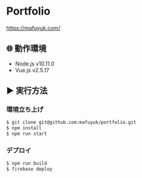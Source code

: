 # Portfolio
https://mafuyuk.com/

## 🌐 動作環境
* Node.js v10.11.0
* Vue.js v2.5.17

## ▶ 実行方法
### 環境立ち上げ
```bash
$ git clone git@github.com:mafuyuk/portfolio.git
$ npm install
$ npm run start
```

### デプロイ
```bash
$ npm run build
$ firebase deploy
```